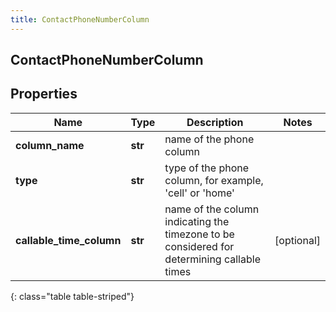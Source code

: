 ```yaml
---
title: ContactPhoneNumberColumn
---
```

## ContactPhoneNumberColumn

## Properties

|Name | Type | Description | Notes|
|------------ | ------------- | ------------- | -------------|
| **column_name** | **str** | name of the phone column | |
| **type** | **str** | type of the phone column, for example, &#39;cell&#39; or &#39;home&#39; | |
| **callable_time_column** | **str** | name of the column indicating the timezone to be considered for determining callable times | [optional] |
{: class="table table-striped"}


